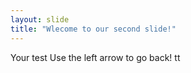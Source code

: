 ```yaml
---
layout: slide
title: "Wlecome to our second slide!"
---
```

Your test
Use the left arrow to go back!
tt
